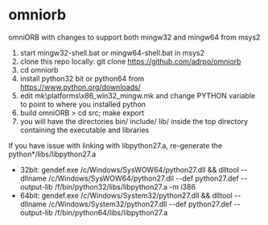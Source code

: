 # omniorb
omniORB with changes to support both mingw32 and mingw64 from msys2

1. start mingw32-shell.bat or mingw64-shell.bat in msys2
2. clone this repo locally: git clone https://github.com/adrpo/omniorb
3. cd omniorb
4. install python32 bit or python64 from https://www.python.org/downloads/
5. edit mk\platforms\x86_win32_mingw.mk and change PYTHON variable to point to where you installed python
6. build omniORB > cd src; make export
7. you will have the directories bin/ include/ lib/ inside the top directory containing the executable and libraries


If you have issue with linking with libpython27.a, re-generate the python*/libs/libpython27.a
- 32bit: gendef.exe /c/Windows/SysWOW64/python27.dll && dlltool --dllname /c/Windows/SysWOW64/python27.dll --def python27.def --output-lib /f/bin/python32/libs/libpython27.a -m i386
- 64bit: gendef.exe /c/Windows/System32/python27.dll && dlltool --dllname /c/Windows/System32/python27.dll --def python27.def --output-lib /f/bin/python64/libs/libpython27.a



